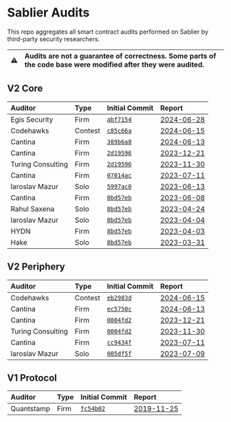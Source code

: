 # Sablier Audits

This repo aggregates all smart contract audits performed on Sablier by third-party security researchers.

| :warning: | Audits are not a guarantee of correctness. Some parts of the code base were modified after they were audited. |
| --------- | :------------------------------------------------------------------------------------------------------------ |

## V2 Core

[abf7154]: https://github.com/sablier-labs/v2-core/tree/abf7154d5371ab957b86fce9a8a4801499573d63
[c85c66a]: https://github.com/sablier-labs/v2-core/tree/c85c66ac0a3f3f287ba10a5c267c1ce67d1b6aeb
[389b6a8]: https://github.com/sablier-labs/v2-core/tree/389b6a86ab705c561ec4212cc0e2c92f1892fa85
[2d19596]: https://github.com/sablier-labs/v2-core/tree/2d19596e02e6c7ddab15ece1d140addee4d6f10c
[07014ac]: https://github.com/sablier-labs/v2-core/tree/07014ac599908207934f0f5831471e10c8ab3447
[8bd57eb]: https://github.com/sablier-labs/v2-core/tree/8bd57ebb31fddf6ef262477e5a378027db8b85d8
[5997ac0]: https://github.com/sablier-labs/v2-core/tree/5997ac05751960259c03aa166158d5db8aea1675

| Auditor           | Type    | Initial Commit       | Report                                         |
| :---------------- | :------ | :------------------- | :--------------------------------------------- |
| Egis Security     | Firm    | [`abf7154`][abf7154] | [2024-06-28](./v2/core/egis-2024-06-28.md)     |
| Codehawks         | Contest | [`c85c66a`][c85c66a] | [2024-06-15](./v2/core/codehawk-2024-06-15.md) |
| Cantina           | Firm    | [`389b6a8`][389b6a8] | [2024-06-13](./v2/core/cantina-2024-06-13.pdf) |
| Cantina           | Firm    | [`2d19596`][2d19596] | [2023-12-21](./v2/core/cantina-2023-12-21.pdf) |
| Turing Consulting | Firm    | [`2d19596`][2d19596] | [2023-11-30](./v2/core/turing-2023-11-30.pdf)  |
| Cantina           | Firm    | [`07014ac`][07014ac] | [2023-07-11](./v2/core/cantina-2023-07-11.pdf) |
| Iaroslav Mazur    | Solo    | [`5997ac0`][5997ac0] | [2023-06-13](./v2/core/iaro-2023-06-13.pdf)    |
| Cantina           | Firm    | [`8bd57eb`][8bd57eb] | [2023-06-08](./v2/core/cantina-2023-06-08.pdf) |
| Rahul Saxena      | Solo    | [`8bd57eb`][8bd57eb] | [2023-04-24](./v2/core/rahul-2023-04-24.pdf)   |
| Iaroslav Mazur    | Solo    | [`8bd57eb`][8bd57eb] | [2023-04-04](./v2/core/iaro-2023-04-04.pdf)    |
| HYDN              | Firm    | [`8bd57eb`][8bd57eb] | [2023-04-03](./v2/core/hydn-2023-04-03.pdf)    |
| Hake              | Solo    | [`8bd57eb`][8bd57eb] | [2023-03-31](./v2/core/hake-2023-03-31.pdf)    |

## V2 Periphery

[eb2983d]: https://github.com/sablier-labs/v2-periphery/tree/eb2983ddddf05d86f5f4483b23541b3e655f32e6
[ec5750c]: https://github.com/sablier-labs/v2-periphery/tree/ec5750c25509897bf57e4d551dc71e95eb9108c6
[0004fd2]: https://github.com/sablier-labs/v2-periphery/tree/0004fd2e61e032df3d895045ec414ecb212ddcc8
[cc9434f]: https://github.com/sablier-labs/v2-periphery/tree/cc9434f4f722ba259366cff6f437d5ee3df459cd
[005df5f]: https://github.com/sablier-labs/v2-periphery/tree/005df5f0452fb2dc4c19a613b9b572982849a35b

| Auditor           | Type    | Initial Commit       | Report                                              |
| :---------------- | :------ | :------------------- | :-------------------------------------------------- |
| Codehawks         | Contest | [`eb2983d`][eb2983d] | [2024-06-15](./v2/periphery/codehawk-2024-06-15.md) |
| Cantina           | Firm    | [`ec5750c`][ec5750c] | [2024-06-13](./v2/periphery/cantina-2024-06-13.pdf) |
| Cantina           | Firm    | [`0004fd2`][0004fd2] | [2023-12-21](./v2/periphery/cantina-2023-12-21.pdf) |
| Turing Consulting | Firm    | [`0004fd2`][0004fd2] | [2023-11-30](./v2/periphery/turing-2023-11-30.pdf)  |
| Cantina           | Firm    | [`cc9434f`][cc9434f] | [2023-07-11](./v2/periphery/cantina-2023-07-11.pdf) |
| Iaroslav Mazur    | Solo    | [`005df5f`][005df5f] | [2023-07-09](./v2/periphery/iaro-2023-07-09.pdf)    |

## V1 Protocol

[fc54b02]: https://github.com/sablier-labs/v1-protocol/tree/fc54b0233e186232f6d724fa89d1cf7c1f45c688

| Auditor    | Type | Initial Commit       | Report                                       |
| :--------- | :--- | :------------------- | :------------------------------------------- |
| Quantstamp | Firm | [`fc54b02`][fc54b02] | [2019-11-25](./v1/quantstamp-2019-11-25.pdf) |
